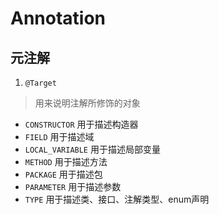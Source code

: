 # Annotation

## 元注解
1. `@Target`
  
  > 用来说明注解所修饰的对象

  - `CONSTRUCTOR` 用于描述构造器
  - `FIELD` 用于描述域
  - `LOCAL_VARIABLE` 用于描述局部变量
  - `METHOD` 用于描述方法
  - `PACKAGE` 用于描述包
  - `PARAMETER` 用于描述参数
  - `TYPE` 用于描述类、接口、注解类型、enum声明